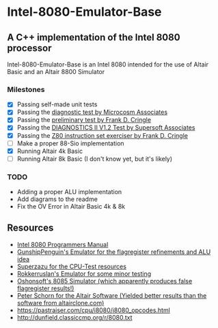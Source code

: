 # Intel-8080-Emulator-Base
## A C++ implementation of the Intel 8080 processor

Intel-8080-Emulator-Base is an Intel 8080 intended for the use of Altair Basic and an Altair 8800 Simulator

### Milestones

- [x] Passing self-made unit tests
- [x] Passing the [diagnostic test by Microcosm Associates](https://github.com/superzazu/8080/blob/master/cpu_tests/TST8080.ASM)
- [x] Passing the [preliminary test by Frank D. Cringle](https://github.com/superzazu/8080/blob/master/cpu_tests/8080PRE.MAC)
- [x] Passing the [DIAGNOSTICS II V1.2 Test by Supersoft Associates](https://github.com/superzazu/8080/blob/master/cpu_tests/CPUTEST.COM)
- [X] Passing the [Z80 instruction set exerciser by Frank D. Cringle](https://github.com/superzazu/8080/blob/master/cpu_tests/8080EXM.COM)
- [ ] Make a proper 88-Sio implementation
- [X] Running Altair 4k Basic
- [ ] Running Altair 8k Basic (I don't know yet, but it's likely)

### TODO 
- Adding a proper ALU implementation
- Add diagrams to the readme
- Fix the OV Error in Altair Basic 4k & 8k

## Resources
- [Intel 8080 Programmers Manual](https://altairclone.com/downloads/manuals/8080%20Programmers%20Manual.pdf)
- [GunshipPenguin's Emulator for the flagregister refinements and ALU idea](https://github.com/GunshipPenguin/lib8080/blob/master/src/i8080.c)
- [Superzazu for the CPU-Test resources](https://github.com/superzazu/8080/tree/master/cpu_tests)
- [Rokkerruslan's Emulator for some minor testing](https://rokkerruslan.github.io/assembler)
- [Oshonsoft's 8085 Simulator (which apparently produces false flagregister results!)](https://www.oshonsoft.com/8085.php)
- [Peter Schorn for the Altair Software (Yielded better results than the software from altairclone.com)](https://schorn.ch/altair_3.php)
- https://pastraiser.com/cpu/i8080/i8080_opcodes.html
- http://dunfield.classiccmp.org/r/8080.txt
